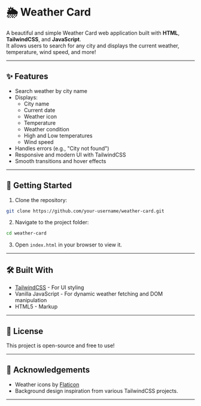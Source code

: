 # 🌦️ Weather Card

A beautiful and simple Weather Card web application built with **HTML**, **TailwindCSS**, and **JavaScript**.  
It allows users to search for any city and displays the current weather, temperature, wind speed, and more!

---

## ✨ Features

- Search weather by city name
- Displays:
  - City name
  - Current date
  - Weather icon
  - Temperature
  - Weather condition
  - High and Low temperatures
  - Wind speed
- Handles errors (e.g., "City not found")
- Responsive and modern UI with TailwindCSS
- Smooth transitions and hover effects

---

## 🚀 Getting Started

1. Clone the repository:

```bash
git clone https://github.com/your-username/weather-card.git
```

2. Navigate to the project folder:

```bash
cd weather-card
```

3. Open `index.html` in your browser to view it.

---

## 🛠️ Built With

- [TailwindCSS](https://tailwindcss.com/) - For UI styling
- Vanilla JavaScript - For dynamic weather fetching and DOM manipulation
- HTML5 - Markup

---

## 📜 License

This project is open-source and free to use!

---

## 🙌 Acknowledgements

- Weather icons by [Flaticon](https://www.flaticon.com/)
- Background design inspiration from various TailwindCSS projects.

---
